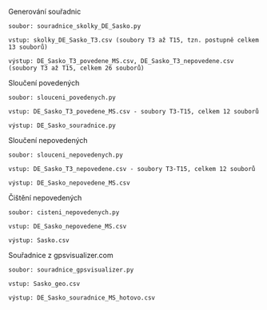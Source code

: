 Generování souřadnic

    soubor: souradnice_skolky_DE_Sasko.py
    
    vstup: skolky_DE_Sasko_T3.csv (soubory T3 až T15, tzn. postupně celkem 13 souborů)
    
    výstup: DE_Sasko_T3_povedene_MS.csv, DE_Sasko_T3_nepovedene.csv (soubory T3 až T15, celkem 26 souborů)
		
Sloučení povedených

    soubor: slouceni_povedenych.py
    
    vstup: DE_Sasko_T3_povedene_MS.csv - soubory T3-T15, celkem 12 souborů
    
    výstup: DE_Sasko_souradnice.py

		
Sloučení nepovedených

    soubor: slouceni_nepovedenych.py

    vstup: DE_Sasko_T3_nepovedene.csv - soubory T3-T15, celkem 12 souborů

    výstup: DE_Sasko_nepovedene_MS.csv

Čištění nepovedených

    soubor: cisteni_nepovedenych.py
    
    vstup: DE_Sasko_nepovedene_MS.csv
    
    výstup: Sasko.csv

Souřadnice z gpsvisualizer.com

    soubor: souradnice_gpsvisualizer.py
    
    vstup: Sasko_geo.csv
    
    výstup: DE_Sasko_souradnice_MS_hotovo.csv
